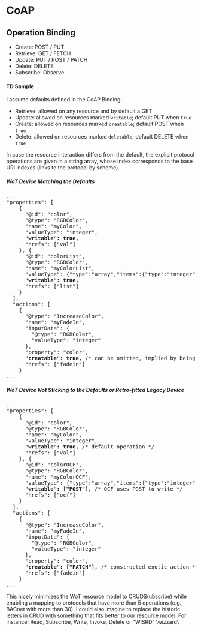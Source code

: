# CoAP

## Operation Binding

* Create: POST / PUT
* Retrieve: GET / FETCH
* Update: PUT / POST / PATCH
* Delete: DELETE
* Subscribe: Observe

#### TD Sample

I assume defaults defined in the CoAP Binding:

* Retrieve: allowed on any resource and by default a GET
* Update: allowed on resources marked `writable`; default PUT when `true`
* Create: allowed on resources marked `creatable`; default POST when `true`
* Delete: allowed on resources marked `deletable`; default DELETE when `true`

In case the resource interaction differs from the default, the explicit protocol operations are given in a string array, whose index corresponds to the base URI indexes (links to the protocol by scheme).

##### WoT Device Matching the Defaults

<pre>
...
"properties": [
    {
      "@id": "color",
      "@type": "RGBColor",
      "name": "myColor",
      "valueType": "integer",
      <b>"writable": true,</b>
      "hrefs": ["val"]
    }, {
      "@id": "colorList",
      "@type": "RGBColor",
      "name": "myColorList",
      "valueType": {"type":"array","items":{"type":"integer","minimum":0,"maximum":255},"minItems":3,"maxItems":3},
      <b>"writable": true,</b>
      "hrefs": ["list"]
    }
  ],
  "actions": [
    {
      "@type": "IncreaseColor",
      "name": "myFadeIn",
      "inputData": {
        "@type": "RGBColor",
        "valueType": "integer"
      },
      "property": "color",
      <b>"creatable": true,</b> /* can be omitted, implied by being in "actions" array */
      "hrefs": ["fadein"]
    }
...
</pre>

##### WoT Device Not Sticking to the Defaults or Retro-fitted Legacy Device

<pre>
...
"properties": [
    {
      "@id": "color",
      "@type": "RGBColor",
      "name": "myColor",
      "valueType": "integer",
      <b>"writable": true,</b> /* default operation */
      "hrefs": ["val"]
    }, {
      "@id": "colorOCF",
      "@type": "RGBColor",
      "name": "myColorOCF",
      "valueType": {"type":"array","items":{"type":"integer","minimum":0,"maximum":255},"minItems":3,"maxItems":3},
      <b>"writable": ["POST"],</b> /* OCF uses POST to write */
      "hrefs": ["ocf"]
    }
  ],
  "actions": [
    {
      "@type": "IncreaseColor",
      "name": "myFadeIn",
      "inputData": {
        "@type": "RGBColor",
        "valueType": "integer"
      },
      "property": "color",
      <b>"creatable": ["PATCH"],</b> /* constructed exotic action */
      "hrefs": ["fadein"]
    }
...
</pre>

This nicely minimizes the WoT resource model to CRUDS(ubscribe) while enabling a mapping to protocols that have more than 5 operations (e.g., BACnet with more than 30). I could also imagine to replace the historic letters in CRUD with something that fits better to our resource model. For instance: Read, Subscribe, Write, Invoke, Delete or "WISRD" \wizzard\
